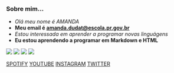 ### Sobre mim...
- _Olá meu nome é AMANDA_  
- **Meu email é amanda.dudat@escola.pr.gov.br**
- <i>Estou interessada em aprender a programar novas linguágens</i>
- <b>Eu estou aprendendo a programar em Markdown e HTML</b>

![](https://shields.io/badge/Instagram-E4405F?style=for-the-badge&logo=instagram&logoColor=white)  ![](https://img.shields.io/badge/YouTube-FF0000?style=for-the-badge&logo=youtube&logoColor=white)  ![](https://img.shields.io/badge/Spotify-1ED760?&style=for-the-badge&logo=spotify&logoColor=white)  ![](https://img.shields.io/badge/Twitter-1DA1F2?style=for-the-badge&logo=twitter&logoColor=white)

[SPOTIFY](http://spotify.com.br) [YOUTUBE](http://youtube.com.br) [INSTAGRAM](http://instagram.com.br) [TWITTER](http://twitter.com.br)
